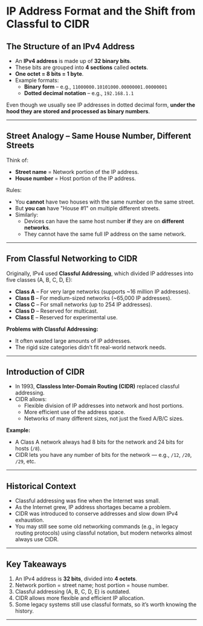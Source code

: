 # IP Address Format and the Shift from Classful to CIDR

## The Structure of an IPv4 Address
- An **IPv4 address** is made up of **32 binary bits**.
- These bits are grouped into **4 sections** called **octets**.
- **One octet = 8 bits = 1 byte**.
- Example formats:
  - **Binary form** – e.g., `11000000.10101000.00000001.00000001`
  - **Dotted decimal notation** – e.g., `192.168.1.1`

Even though we usually see IP addresses in dotted decimal form, **under the hood they are stored and processed as binary numbers**.

---

## Street Analogy – Same House Number, Different Streets
Think of:
- **Street name** = Network portion of the IP address.
- **House number** = Host portion of the IP address.

Rules:
- You **cannot** have two houses with the same number on the same street.
- But **you can** have "House #1" on multiple different streets.
- Similarly:
  - Devices can have the same host number **if** they are on **different networks**.
  - They cannot have the same full IP address on the same network.

---

## From Classful Networking to CIDR
Originally, IPv4 used **Classful Addressing**, which divided IP addresses into five classes (A, B, C, D, E):
- **Class A** – For very large networks (supports ~16 million IP addresses).
- **Class B** – For medium-sized networks (~65,000 IP addresses).
- **Class C** – For small networks (up to 254 IP addresses).
- **Class D** – Reserved for multicast.
- **Class E** – Reserved for experimental use.

**Problems with Classful Addressing:**
- It often wasted large amounts of IP addresses.
- The rigid size categories didn’t fit real-world network needs.

---

## Introduction of CIDR
- In 1993, **Classless Inter-Domain Routing (CIDR)** replaced classful addressing.
- CIDR allows:
  - Flexible division of IP addresses into network and host portions.
  - More efficient use of the address space.
  - Networks of many different sizes, not just the fixed A/B/C sizes.

**Example:**
- A Class A network always had 8 bits for the network and 24 bits for hosts (`/8`).
- CIDR lets you have any number of bits for the network — e.g., `/12`, `/20`, `/29`, etc.

---

## Historical Context
- Classful addressing was fine when the Internet was small.
- As the Internet grew, IP address shortages became a problem.
- CIDR was introduced to conserve addresses and slow down IPv4 exhaustion.
- You may still see some old networking commands (e.g., in legacy routing protocols) using classful notation, but modern networks almost always use CIDR.

---

## Key Takeaways
1. An IPv4 address is **32 bits**, divided into **4 octets**.
2. Network portion = street name; host portion = house number.
3. Classful addressing (A, B, C, D, E) is outdated.
4. CIDR allows more flexible and efficient IP allocation.
5. Some legacy systems still use classful formats, so it’s worth knowing the history.

---
